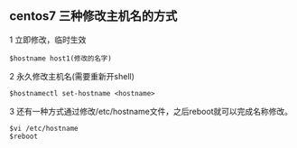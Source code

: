 ## centos7 三种修改主机名的方式

1  立即修改，临时生效

    $hostname host1(修改的名字)

2  永久修改主机名(需要重新开shell)

    $hostnamectl set-hostname <hostname>

3 还有一种方式通过修改/etc/hostname文件，之后reboot就可以完成名称修改。

    $vi /etc/hostname
    $reboot


